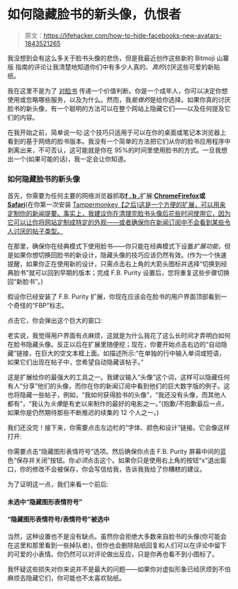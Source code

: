 # 如何隐藏脸书的新头像，仇恨者

> 原文：<https://lifehacker.com/how-to-hide-facebooks-new-avatars-1843521265>

我没想到会有这么多关于脸书头像的悲伤，但是我最近创作这些新的 Bitmoji 山寨版 指南的评论让我清楚地知道你们中有多少人真的、*真的*讨厌这些可爱的新贴纸。



我在这里不是为了 [对脸书](https://lifehacker.com/dont-delete-facebook-just-be-smarter-on-facebook-1823922407) 传递一个价值判断。你是一个成年人，你可以决定你想使用或忽略哪些服务，以及为什么。然而，我*能做的*是给你选择。如果你真的讨厌脸书的新头像，有一个聪明的方法可以在整个网站上隐藏它们——以及任何提及它们的内容。

在我开始之前，简单说一句:这个技巧只适用于可以在你的桌面或笔记本浏览器上看到的基于网络的脸书版本。我没有一个简单的方法把它们从你的脸书应用程序中剥离出来，不可否认，这可能就是你在 95%的时间里使用脸书的方式。一旦我想出一个(如果可能的话)，我一定会让你知道。

### 如何隐藏脸书的新头像

首先，你需要为任何主要的网络浏览器抓取[**f . b .**](https://www.fbpurity.com/)扩展:[**Chrome**](https://chrome.google.com/webstore/detail/nmkinhboiljjkhaknpaeaicmdjhagpep)[**Firefox**](https://www.fbpurity.com/fbpurity.TWNTFRO-WX.xpi)**或**[**Safari**](https://www.fbpurity.com/fbpurity.TWNTFRO.user.js)(在你第一次安装 [Tampermonkey【之后)这是一个方便的扩展，可以用来定制你的新闻提要。事实上，我建议你在清理完脸书头像后花些时间使用它，因为它可以让你将网站定制成特定的外观——或者确保你在新闻订阅中不会看到某些令人讨厌的帖子类型。](https://www.tampermonkey.net/)

在那里，确保你在经典模式下使用脸书——你只能在经典模式下设置*扩展功能*，但是如果你想切换回脸书的新设计，隐藏头像的技巧应该仍然有效。(作为一个快速提醒，如果你正在使用新的设计，只需点击右上角的大箭头图标并选择“切换到经典脸书”就可以回到早期的版本；完成 F.B. Purity 设置后，您将重复这些步骤切换回“新脸书”。)

假设你已经安装了 F.B. Purity 扩展，你现在应该会在脸书的用户界面顶部看到一个奇怪的“FBP”标志。

点击它，你会弹出这个巨大的窗口:

老实说，我觉得用户界面有点麻烦，这就是为什么我花了这么长时间才弄明白如何在脸书隐藏头像。反正以后在扩展里随便挖；现在，你要开始点击右边的“自动隐藏”链接，在巨大的空文本框上面。如描述所示:“在单独的行中输入单词或短语，如果它们出现在帖子中，您希望自动隐藏该帖子。”

这是扩展给你的最强大的工具之一。我建议输入“头像”这个词，这样可以隐藏任何有人“分享”他们的头像，而你在你的新闻订阅中看到他们的巨大数字版的例子。这也将隐藏一些帖子，例如，“我如何获得脸书的头像”，“我还没有头像，而其他人都有”，“我认为*头像*是有史以来制作的最好的电影之一。”(抱歉/不抱歉最后一点，如果你是仍然期待那些不断推迟的续集的 12 个人之一。)

我们还没完！接下来，你需要点击左边栏的“字体、颜色和设计”链接。它会像这样打开:

你需要点击“隐藏图形表情符号”选项。然后确保你点击 F.B. Purity 屏幕中间的蓝色“保存并关闭”按钮。你*必须*点击这个。如果你只是使用右上角的按钮“x”退出窗口，你的修改不会被保存，你会写信给我，告诉我我给了你糟糕的建议。

为了证明这一点，我们来看一个前后:

#### 未选中“隐藏图形表情符号”

#### **“隐藏图形表情符号/表情符号”被选中**

当然，这种设置也不是没有缺点。虽然你会拒绝大多数来自脸书的头像(你可能会在这里和那里看到一些掉队者)，但你也会删除贴纸回复和人们可以在评论中留下的可爱的小表情。你仍然可以对评论做出反应，只是你再也看不到小图标了。

我怀疑这些损失对你来说并不是最大的问题——如果你对虚拟形象已经厌烦到不怕麻烦去隐藏它们，你可能也不太喜欢贴纸。